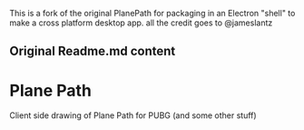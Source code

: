 This is a fork of the original PlanePath for packaging in an Electron "shell" to make a cross platform desktop app.
all the credit goes to @jameslantz

Original Readme.md content
------------------

Plane Path
==============

Client side drawing of Plane Path for PUBG (and some other stuff) 

